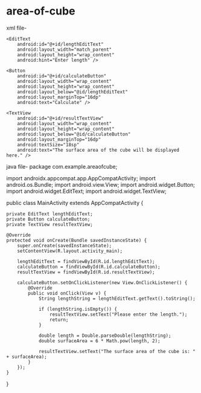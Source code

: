 # area-of-cube
xml file-
<?xml version="1.0" encoding="utf-8"?>
<RelativeLayout xmlns:android="http://schemas.android.com/apk/res/android"
    xmlns:tools="http://schemas.android.com/tools"
    android:layout_width="match_parent"
    android:layout_height="match_parent"
    android:padding="16dp"
    tools:context=".MainActivity">

    <EditText
        android:id="@+id/lengthEditText"
        android:layout_width="match_parent"
        android:layout_height="wrap_content"
        android:hint="Enter length" />

    <Button
        android:id="@+id/calculateButton"
        android:layout_width="wrap_content"
        android:layout_height="wrap_content"
        android:layout_below="@id/lengthEditText"
        android:layout_marginTop="16dp"
        android:text="Calculate" />

    <TextView
        android:id="@+id/resultTextView"
        android:layout_width="wrap_content"
        android:layout_height="wrap_content"
        android:layout_below="@id/calculateButton"
        android:layout_marginTop="16dp"
        android:textSize="18sp"
        android:text="The surface area of the cube will be displayed here." />

</RelativeLayout>

java file-
package com.example.areaofcube;

import androidx.appcompat.app.AppCompatActivity;
import android.os.Bundle;
import android.view.View;
import android.widget.Button;
import android.widget.EditText;
import android.widget.TextView;

public class MainActivity extends AppCompatActivity {

    private EditText lengthEditText;
    private Button calculateButton;
    private TextView resultTextView;

    @Override
    protected void onCreate(Bundle savedInstanceState) {
        super.onCreate(savedInstanceState);
        setContentView(R.layout.activity_main);

        lengthEditText = findViewById(R.id.lengthEditText);
        calculateButton = findViewById(R.id.calculateButton);
        resultTextView = findViewById(R.id.resultTextView);

        calculateButton.setOnClickListener(new View.OnClickListener() {
            @Override
            public void onClick(View v) {
                String lengthString = lengthEditText.getText().toString();

                if (lengthString.isEmpty()) {
                    resultTextView.setText("Please enter the length.");
                    return;
                }

                double length = Double.parseDouble(lengthString);
                double surfaceArea = 6 * Math.pow(length, 2);

                resultTextView.setText("The surface area of the cube is: " + surfaceArea);
            }
        });
    }
}
